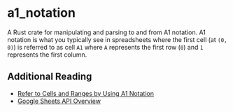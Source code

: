 # a1_notation

A Rust crate for manipulating and parsing to and from A1 notation.  A1 notation is what you 
typically see in spreadsheets where the first cell (at `(0, 0)`) is referred to as cell `A1` where
`A` represents the first row (`0`) and `1` represents the first column.

## Additional Reading

* [Refer to Cells and Ranges by Using A1 Notation](https://learn.microsoft.com/en-us/office/vba/excel/concepts/cells-and-ranges/refer-to-cells-and-ranges-by-using-a1-notation)
* [Google Sheets API Overview](https://developers.google.com/sheets/api/guides/concepts)

